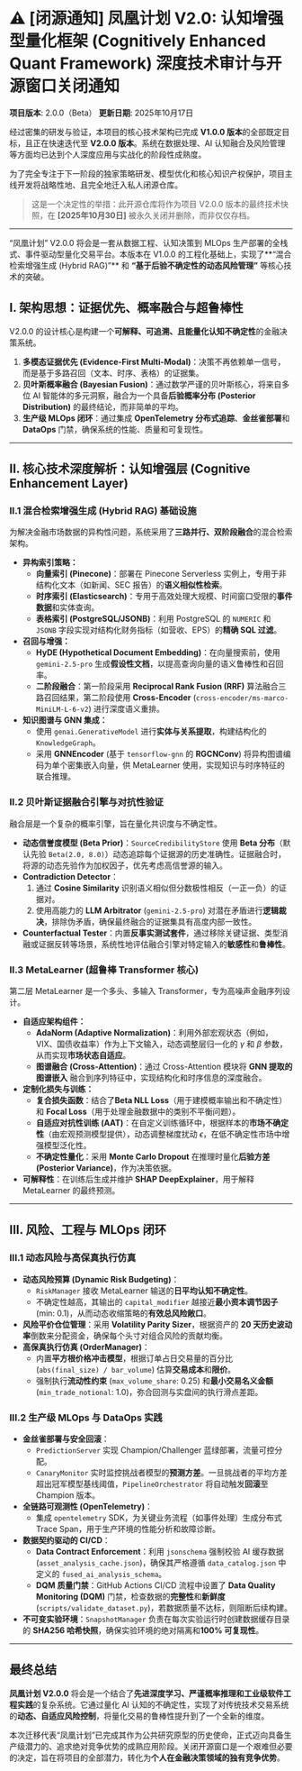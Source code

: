 # ⚠️ [闭源通知] 凤凰计划 V2.0: 认知增强型量化框架 (Cognitively Enhanced Quant Framework) 深度技术审计与开源窗口关闭通知

**项目版本**: 2.0.0（Beta）
**更新日期**: 2025年10月17日

经过密集的研发与验证，本项目的核心技术架构已完成 **V1.0.0 版本**的全部既定目标，且正在快速迭代至 **V2.0.0 版本**。系统在数据处理、AI 认知融合及风险管理等方面均已达到个人深度应用与实战化的阶段性成熟度。

为了完全专注于下一阶段的独家策略研发、模型优化和核心知识产权保护，项目主线开发将战略性地、且完全地迁入私人闭源仓库。

> 这是一个决定性的举措：此开源仓库将作为项目 V2.0.0 版本的最终技术快照，在 **[2025年10月30日]** 被永久关闭并删除，而非仅仅存档。

---

“凤凰计划” V2.0.0 将会是一套从数据工程、认知决策到 MLOps 生产部署的全栈式、事件驱动型量化交易平台。本版本在 V1.0.0 的工程化基础上，实现了**“混合检索增强生成 (Hybrid RAG)”** 和 **“基于后验不确定性的动态风险管理”** 等核心技术的突破。

## I. 架构思想：证据优先、概率融合与超鲁棒性

V2.0.0 的设计核心是构建一个**可解释、可追溯、且能量化认知不确定性**的金融决策系统。

1.  **多模态证据优先 (Evidence-First Multi-Modal)**：决策不再依赖单一信号，而是基于多路召回（文本、时序、表格）的证据集。
2.  **贝叶斯概率融合 (Bayesian Fusion)**：通过数学严谨的贝叶斯核心，将来自多位 AI 智能体的多元洞察，融合为一个具备**后验概率分布 (Posterior Distribution)** 的最终结论，而非简单的平均。
3.  **生产级 MLOps 闭环**：通过集成 **OpenTelemetry 分布式追踪**、**金丝雀部署**和 **DataOps** 门禁，确保系统的性能、质量和可复现性。

---

## II. 核心技术深度解析：认知增强层 (Cognitive Enhancement Layer)

### II.1 混合检索增强生成 (Hybrid RAG) 基础设施

为解决金融市场数据的异构性问题，系统采用了**三路并行、双阶段融合**的混合检索架构。

* **异构索引策略：**
    * **向量索引 (Pinecone)**：部署在 Pinecone Serverless 实例上，专用于非结构化文本（如新闻、SEC 报告）的**语义相似性检索**。
    * **时序索引 (Elasticsearch)**：专用于高效处理大规模、时间窗口受限的**事件数据**和实体查询。
    * **表格索引 (PostgreSQL/JSONB)**：利用 PostgreSQL 的 `NUMERIC` 和 `JSONB` 字段实现对结构化财务指标（如营收、EPS）的**精确 SQL 过滤**。
* **召回与增强：**
    * **HyDE (Hypothetical Document Embedding)**：在向量搜索前，使用 `gemini-2.5-pro` 生成**假设性文档**，以提高查询向量的语义鲁棒性和召回率。
    * **二阶段融合**：第一阶段采用 **Reciprocal Rank Fusion (RRF)** 算法融合三路召回结果，第二阶段使用 **Cross-Encoder** (`cross-encoder/ms-marco-MiniLM-L-6-v2`) 进行深度语义重排。
* **知识图谱与 GNN 集成：**
    * 使用 `genai.GenerativeModel` 进行**实体与关系提取**，构建结构化的 `KnowledgeGraph`。
    * 采用 **GNNEncoder** (基于 `tensorflow-gnn` 的 **RGCNConv**) 将异构图谱编码为单个密集嵌入向量，供 MetaLearner 使用，实现知识与时序特征的联合推理。

### II.2 贝叶斯证据融合引擎与对抗性验证

融合层是一个复杂的概率引擎，旨在量化共识度与不确定性。

* **动态信誉度模型 (Beta Prior)**：`SourceCredibilityStore` 使用 **Beta 分布**（默认先验 `Beta(2.0, 8.0)`）动态追踪每个证据源的历史准确性。证据融合时，将源的动态先验作为加权因子，优先考虑高信誉源的输入。
* **Contradiction Detector**：
    1.  通过 **Cosine Similarity** 识别语义相似但分数极性相反（一正一负）的证据对。
    2.  使用高能力的 **LLM Arbitrator** (`gemini-2.5-pro`) 对潜在矛盾进行**逻辑裁决**，排除伪矛盾，确保最终融合的证据集具有高度内部一致性。
* **Counterfactual Tester**：内置**反事实测试套件**，通过移除关键证据、类型消融或证据反转等场景，系统性地评估融合引擎对特定输入的**敏感性**和**鲁棒性**。

### II.3 MetaLearner (超鲁棒 Transformer 核心)

第二层 MetaLearner 是一个多头、多输入 Transformer，专为高噪声金融序列设计。

* **自适应架构组件：**
    * **AdaNorm (Adaptive Normalization)**：利用外部宏观状态（例如，VIX、国债收益率）作为上下文输入，动态调整层归一化的 $\gamma$ 和 $\beta$ 参数，从而实现**市场状态自适应**。
    * **图谱融合 (Cross-Attention)**：通过 Cross-Attention 模块将 **GNN 提取的图谱嵌入** 融合到序列特征中，实现结构化和时序信息的深度融合。
* **定制化损失与训练：**
    * **复合损失函数**：结合了**Beta NLL Loss**（用于建模概率输出和不确定性）和 **Focal Loss**（用于处理金融数据中的类别不平衡问题）。
    * **自适应对抗性训练 (AAT)**：在自定义训练循环中，根据样本的**市场不确定性**（由宏观预测模型提供），动态调整梯度扰动 $\epsilon$，在低不确定性市场中增强模型泛化性。
    * **不确定性量化**：采用 **Monte Carlo Dropout** 在推理时量化**后验方差 (Posterior Variance)**，作为决策依据。
* **可解释性**：在训练后生成并维护 **SHAP DeepExplainer**，用于解释 MetaLearner 的最终预测。

---

## III. 风险、工程与 MLOps 闭环

### III.1 动态风险与高保真执行仿真

* **动态风险预算 (Dynamic Risk Budgeting)**：
    * `RiskManager` 接收 MetaLearner 输送的**日平均认知不确定性**。
    * 不确定性越高，其输出的 `capital_modifier` 越接近**最小资本调节因子** (min: 0.1)，从而动态收缩策略的**有效总风险敞口**。
* **风险平价仓位管理**：采用 **Volatility Parity Sizer**，根据资产的 **20 天历史波动率**倒数来分配资金，确保每个头寸对组合风险的贡献均衡。
* **高保真执行仿真 (OrderManager)**：
    * 内置**平方根价格冲击模型**，根据订单占日交易量的百分比 (`abs(final_size) / bar_volume`) 估算**交易成本**和**限价**。
    * 强制执行**流动性约束** (`max_volume_share`: 0.25) 和**最小交易名义金额** (`min_trade_notional`: 1.0)，弥合回测与实盘间的执行滑点差距。

### III.2 生产级 MLOps 与 DataOps 实践

* **金丝雀部署与安全回滚**：
    * `PredictionServer` 实现 Champion/Challenger 蓝绿部署，流量可控分配。
    * `CanaryMonitor` 实时监控挑战者模型的**预测方差**。一旦挑战者的平均方差超出冠军模型基线阈值，`PipelineOrchestrator` 将自动触发**回滚**至 Champion 版本。
* **全链路可观测性 (OpenTelemetry)**：
    * 集成 `opentelemetry` SDK，为关键业务流程（如事件处理）生成分布式 Trace Span，用于生产环境的性能分析和故障诊断。
* **数据契约驱动的 CI/CD**：
    * **Data Contract Enforcement**：利用 `jsonschema` 强制校验 AI 缓存数据 (`asset_analysis_cache.json`)，确保其严格遵循 `data_catalog.json` 中定义的 `fused_ai_analysis_schema`。
    * **DQM 质量门禁**：GitHub Actions CI/CD 流程中设置了 **Data Quality Monitoring (DQM)** 门禁，检查数据的**完整性**和**新鲜度** (`scripts/validate_dataset.py`)，若数据质量不达标，则阻断后续构建。
* **不可变实验环境**：`SnapshotManager` 负责在每次实验运行时创建数据缓存目录的 **SHA256 哈希快照**，确保实验环境的绝对隔离和**100% 可复现性**。

---

## 最终总结

**凤凰计划 V2.0.0** 将会是一个结合了**先进深度学习、严谨概率推理和工业级软件工程实践**的复杂系统。它通过量化 AI 认知的不确定性，实现了对传统技术交易系统的**动态、自适应风险控制**，将量化交易的鲁棒性提升到了一个全新的维度。

本次迁移代表“凤凰计划”已完成其作为公共研究原型的历史使命，正式迈向具备生产级潜力的、追求绝对竞争优势的成熟应用阶段。关闭开源窗口是一个艰难但必要的决定，旨在将项目的全部潜力，转化为**个人在金融决策领域的独有竞争优势**。
